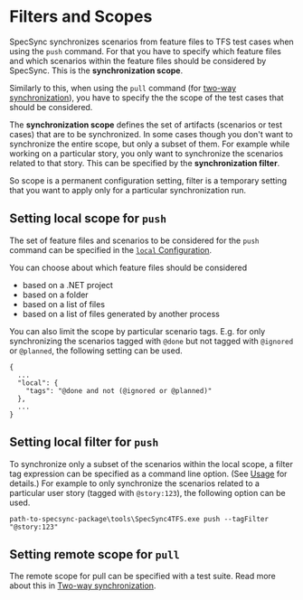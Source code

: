 # Filters and Scopes

SpecSync synchronizes scenarios from feature files to TFS test cases when using the `push` command. For that you have to specify which feature files and which scenarios within the feature files should be considered by SpecSync. This is the **synchronization scope**.

Similarly to this, when using the `pull` command (for [two-way synchronization](two-way-synchronization.md)), you have to specify the the scope of the test cases that should be considered.

The **synchronization scope** defines the set of artifacts (scenarios or test cases) that are to be synchronized. In some cases though you don't want to synchronize the entire scope, but only a subset of them. For example while working on a particular story, you only want to synchronize the scenarios related to that story. This can be specified by the **synchronization filter**. 

So scope is a permanent configuration setting, filter is a temporary setting that you want to apply only for a particular synchronization run.

## Setting local scope for `push`

The set of feature files and scenarios to be considered for the `push` command can be specified in the [`local` Configuration](configuration/configuration-local.md). 

You can choose about which feature files should be considered

* based on a .NET project
* based on a folder
* based on a list of files
* based on a list of files generated by another process

You can also limit the scope by particular scenario tags. E.g. for only synchronizing the scenarios tagged with `@done` but not tagged with `@ignored` or `@planned`, the following setting can be used.

```
{
  ...
  "local": {
    "tags": "@done and not (@ignored or @planned)"
  },
  ...
}
```

## Setting local filter for `push`

To synchronize only a subset of the scenarios within the local scope, a filter tag expression can be specified as a command line option. (See [Usage](usage.md) for details.) For example to only synchronize the scenarios related to a particular user story (tagged with `@story:123`), the following option can be used.

```
path-to-specsync-package\tools\SpecSync4TFS.exe push --tagFilter "@story:123"
```

## Setting remote scope for `pull`

The remote scope for pull can be specified with a test suite. Read more about this in [Two-way synchronization](two-way-synchronization.md).

